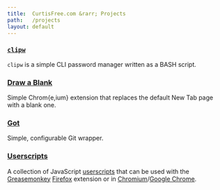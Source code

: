 ```yaml
---
title:  CurtisFree.com &rarr; Projects
path:   /projects
layout: default
---
```


### [`clipw`][project_clipw]

`clipw` is a simple CLI password manager written as a BASH script.

### [Draw a Blank][project_draw-a-blank]

Simple Chrom{e,ium} extension that replaces the default New Tab page with a blank one.

### [Got][project_got]

Simple, configurable Git wrapper.

### [Userscripts][project_userscripts]

A collection of JavaScript [userscripts][userscripts] that can be used with the
[Greasemonkey][greasemonkey] [Firefox][firefox] extension or in
[Chromium][chromium]/[Google Chrome][chrome].

[project_clipw]:        /projects/clipw
[project_draw-a-blank]: /projects/draw-a-blank
[project_got]:          /projects/got
[project_userscripts]:  /projects/userscripts
[userscripts]:          https://userscripts.org
[greasemonkey]:         http://www.greasespot.net
[firefox]:              http://www.firefox.com
[chromium]:             http://www.chromium.org/Home
[chrome]:               https://www.google.com
